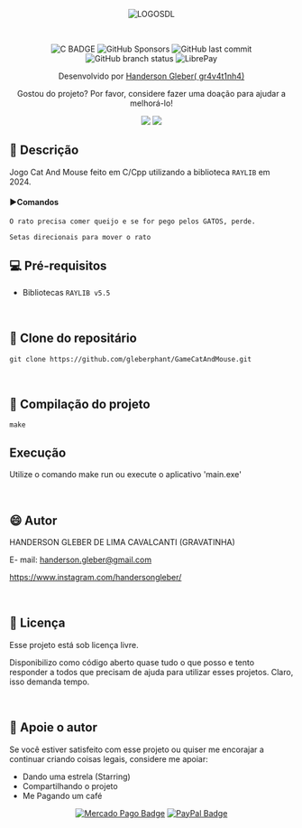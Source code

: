 <div  align="center">

![LOGOSDL](https://img.itch.zone/aW1nLzE4NTkyMTEyLnBuZw==/180x143%23c/85U%2Fty.png)

<br>

![C BADGE](https://img.shields.io/badge/c-blue?logo=c)
![GitHub Sponsors](https://img.shields.io/github/sponsors/gleberphant)
![GitHub last commit](https://img.shields.io/github/last-commit/gleberphant/GameCatAndMouse)
![GitHub branch status](https://img.shields.io/github/checks-status/gleberphant/GameCatAndMouse/master)
![LibrePay](https://img.shields.io/liberapay/receives/gleberphant.svg?logo=liberapay)


Desenvolvido por <a href=biolivre.com.br/handersongleber>Handerson Gleber( gr4v4t1nh4)</a>


Gostou do projeto? Por favor, considere fazer uma doação para ajudar a melhorá-lo!

<a href="http://link.mercadopago.com.br/handersongleber" ><img src="https://img.shields.io/badge/Mercado%20Pago-00B1EA?logo=mercadopago&logoColor=fff&style=flat"></a>
<a href="https://www.paypal.com/donate/?business=GZCPGEVTCZ8VW&no_recurring=0&currency_code=USD" ><img src="https://img.shields.io/badge/PayPal-003087?logo=paypal&logoColor=fff&style=flat"></a>

</div>

## 🐙 Descrição

Jogo Cat And Mouse feito em C/Cpp utilizando a biblioteca  `RAYLIB` em 2024.


#### ▶️Comandos


```
O rato precisa comer queijo e se for pego pelos GATOS, perde.
```

```
Setas direcionais para mover o rato
```



## 💻 Pré-requisitos

- Bibliotecas `RAYLIB v5.5`

<br>

## 🚀 Clone do repositário

```
git clone https://github.com/gleberphant/GameCatAndMouse.git
```

<br>

##  💾 Compilação do projeto

```
make
```



##   Execução 



Utilize o comando make run ou execute o aplicativo 'main.exe'


<br>


## 😄 Autor

HANDERSON GLEBER DE LIMA CAVALCANTI (GRAVATINHA)

E- mail:  handerson.gleber@gmail.com

https://www.instagram.com/handersongleber/

<br>

## 📝 Licença

Esse projeto está sob licença livre. 

Disponibilizo como código aberto quase tudo o que posso e tento responder a todos que precisam de ajuda para utilizar esses projetos. Claro, isso demanda tempo. 

<br>

## 🤝 Apoie o autor

Se você estiver satisfeito com esse projeto ou  quiser me encorajar a continuar criando coisas legais, considere me apoiar:

- Dando uma estrela (Starring) 
- Compartilhando o projeto 
- Me Pagando um café  


<div align=center>

[![Mercado Pago Badge](https://img.shields.io/badge/Mercado%20Pago-00B1EA?logo=mercadopago&logoColor=fff&style=flat)]("http://link.mercadopago.com.br/handersongleber") 
[![PayPal Badge](https://img.shields.io/badge/PayPal-003087?logo=paypal&logoColor=fff&style=flat)]("https://www.paypal.com/donate/?business=GZCPGEVTCZ8VW&no_recurring=0&currency_code=USD")


</div>

